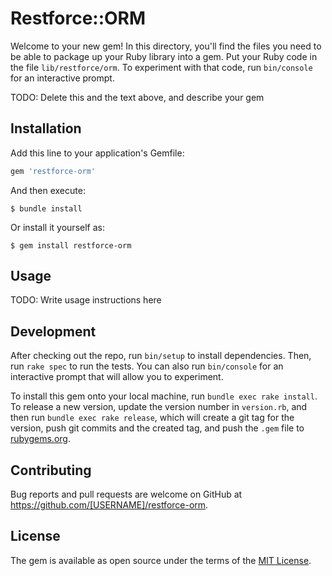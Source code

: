 # Restforce::ORM

Welcome to your new gem! In this directory, you'll find the files you need to be able to package up your Ruby library into a gem. Put your Ruby code in the file `lib/restforce/orm`. To experiment with that code, run `bin/console` for an interactive prompt.

TODO: Delete this and the text above, and describe your gem

## Installation

Add this line to your application's Gemfile:

```ruby
gem 'restforce-orm'
```

And then execute:

    $ bundle install

Or install it yourself as:

    $ gem install restforce-orm

## Usage

TODO: Write usage instructions here

## Development

After checking out the repo, run `bin/setup` to install dependencies. Then, run `rake spec` to run the tests. You can also run `bin/console` for an interactive prompt that will allow you to experiment.

To install this gem onto your local machine, run `bundle exec rake install`. To release a new version, update the version number in `version.rb`, and then run `bundle exec rake release`, which will create a git tag for the version, push git commits and the created tag, and push the `.gem` file to [rubygems.org](https://rubygems.org).

## Contributing

Bug reports and pull requests are welcome on GitHub at https://github.com/[USERNAME]/restforce-orm.

## License

The gem is available as open source under the terms of the [MIT License](https://opensource.org/licenses/MIT).
